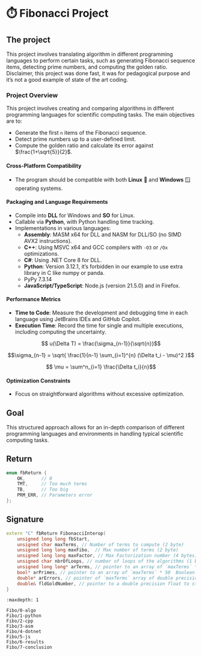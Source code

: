 # ⏱️ Fibonacci Project 

## The project
This project involves translating algorithm in different programming languages to perform certain tasks, such as generating Fibonacci sequence items, detecting prime numbers, and computing the golden ratio. Disclaimer, this project was done fast, it was for pedagogical purpose and it’s not a good example of state of the art coding.

### Project Overview
This project involves creating and comparing algorithms in different programming languages for scientific computing tasks. The main objectives are to:
- Generate the first `n` items of the Fibonacci sequence.
- Detect prime numbers up to a user-defined limit.
- Compute the golden ratio and calculate its error against $\frac{1+\sqrt{5}}{2}$.
#### Cross-Platform Compatibility
- The program should be compatible with both **Linux** 🐧 and **Windows** 🪟 operating systems.
#### Packaging and Language Requirements

- Compile into **DLL** for Windows and **SO** for Linux.
- Callable via **Python**, with Python handling time tracking.
- Implementations in various languages:
  - **Assembly**: MASM x64 for DLL and NASM for DLL/SO (no SIMD AVX2 instructions).
  - **C++**: Using MSVC x64 and GCC compilers with `-O3` or `/Ox` optimizations.
  - **C#**: Using .NET Core 8 for DLL.
  - **Python**: Version 3.12.1, it’s forbidden in our example to use extra library in C like numpy or panda.
  - PyPy 7.3.14
  - **JavaScript/TypeScript**: Node.js (version 21.5.0) and in Firefox.
#### Performance Metrics
- **Time to Code**: Measure the development and debugging time in each language using JetBrains IDEs and GitHub Copilot.
- **Execution Time**: Record the time for single and multiple executions, including computing the uncertainty.

$$ u(\Delta T) = \frac{\sigma_{n-1}}{\sqrt{n}}$$

$$\sigma_{n-1} = \sqrt{ \frac{1}{n-1} \sum_{i=1}^{n} (\Delta t_i - \mu)^2 }$$

$$ \mu = \sum^n_{i=1} \frac{\Delta t_i}{n}$$

#### Optimization Constraints
- Focus on straightforward algorithms without excessive optimization.
## Goal
This structured approach allows for an in-depth comparison of different programming languages and environments in handling typical scientific computing tasks.
## Return

```cpp
enum fbReturn {
    OK,      // 0
    TMT,     // Too much terms
    TB,      // Too big
    PRM_ERR, // Parameters error
};
```

## Signature

```cpp
extern "C" fbReturn FibonacciInterop(
	unsigned long long fbStart,
	unsigned char maxTerms, // Number of terms to compute (2 byte)
	unsigned long long maxFibo,  // Max number of terms (2 byte)
    unsigned long long maxFactor, // Max Factorization number (4 bytes)
    unsigned char nbrOfLoops, // number of loops of the algorithms (1 byte Max)
    unsigned long long* arTerms, // pointer to an array of `maxTerms` * 50 unsigned Long Long integer (quad word) to store the Fibonacci Term (flatten multidim)
    bool* arPrimes, // pointer to an array of `maxTerms` * 50  Boolean (1 bit), true if it's prime and false if it's not (flatten multidim)
    double* arErrors, // pointer of `maxTerms` array of double precision float to store the error of the gold number
    double& fldGoldNumber, // pointer to a double precision float to store final value of gold number
}
```

```{toctree}
:maxdepth: 1

Fibo/0-algo
Fibo/1-python
Fibo/2-cpp
Fibo/3-asm
Fibo/4-dotnet
Fibo/5-js
Fibo/6-results
Fibo/7-conclusion
```
